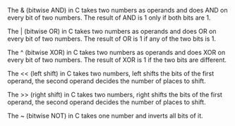 The & (bitwise AND) in C takes two numbers as operands and does AND on every bit of two numbers. The result of AND is 1 only if both bits are 1.

The | (bitwise OR) in C takes two numbers as operands and does OR on every bit of two numbers. The result of OR is 1 if any of the two bits is 1.

The ^ (bitwise XOR) in C takes two numbers as operands and does XOR on every bit of two numbers. The result of XOR is 1 if the two bits are different.

The << (left shift) in C takes two numbers, left shifts the bits of the first operand, the second operand decides the number of places to shift.

The >> (right shift) in C takes two numbers, right shifts the bits of the first operand, the second operand decides the number of places to shift.

The ~ (bitwise NOT) in C takes one number and inverts all bits of it.
